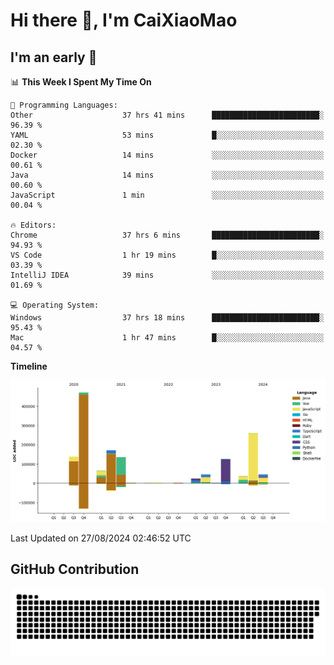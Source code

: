 # Hi there 👋, I'm CaiXiaoMao

## I'm an early 🐤
<!--START_SECTION:waka-->
📊 **This Week I Spent My Time On** 

```text
💬 Programming Languages: 
Other                    37 hrs 41 mins      ████████████████████████░   96.39 % 
YAML                     53 mins             █░░░░░░░░░░░░░░░░░░░░░░░░   02.30 % 
Docker                   14 mins             ░░░░░░░░░░░░░░░░░░░░░░░░░   00.61 % 
Java                     14 mins             ░░░░░░░░░░░░░░░░░░░░░░░░░   00.60 % 
JavaScript               1 min               ░░░░░░░░░░░░░░░░░░░░░░░░░   00.04 % 

🔥 Editors: 
Chrome                   37 hrs 6 mins       ████████████████████████░   94.93 % 
VS Code                  1 hr 19 mins        █░░░░░░░░░░░░░░░░░░░░░░░░   03.39 % 
IntelliJ IDEA            39 mins             ░░░░░░░░░░░░░░░░░░░░░░░░░   01.69 % 

💻 Operating System: 
Windows                  37 hrs 18 mins      ████████████████████████░   95.43 % 
Mac                      1 hr 47 mins        █░░░░░░░░░░░░░░░░░░░░░░░░   04.57 % 
```

**Timeline**

![Lines of Code chart](https://raw.githubusercontent.com/caixiaomao/caixiaomao/main/assets/bar_graph.png)


 Last Updated on 27/08/2024 02:46:52 UTC
<!--END_SECTION:waka-->

## GitHub Contribution
<picture>
  <source media="(prefers-color-scheme: dark)" srcset="/dist/snake/github-contribution-grid-snake-dark.svg" />
  <source media="(prefers-color-scheme: light)" srcset="/dist/snake/github-contribution-grid-snake.svg" />
  <img alt="github contribution grid snake animation" src="/dist/snake/github-contribution-grid-snake.svg" />
</picture>
